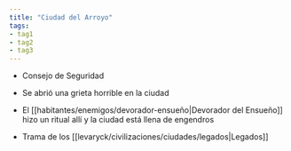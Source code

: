 ```yaml
---
title: "Ciudad del Arroyo"
tags: 
- tag1
- tag2
- tag3
---
```


- Consejo de Seguridad

- Se abrió una grieta horrible en la ciudad

- El [[habitantes/enemigos/devorador-ensueño|Devorador del Ensueño]] hizo un ritual allí y la ciudad está llena de engendros

- Trama de los [[levaryck/civilizaciones/ciudades/legados|Legados]]